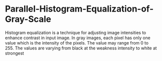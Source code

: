 # Parallel-Histogram-Equalization-of-Gray-Scale
Histogram equalization is a technique for adjusting image intensities to enhance contrast in input image. In gray images, each pixel has only one value which is the intensity of the pixels. The value may range from 0 to 255. The values are varying from black at the weakness intensity to white at strongest
